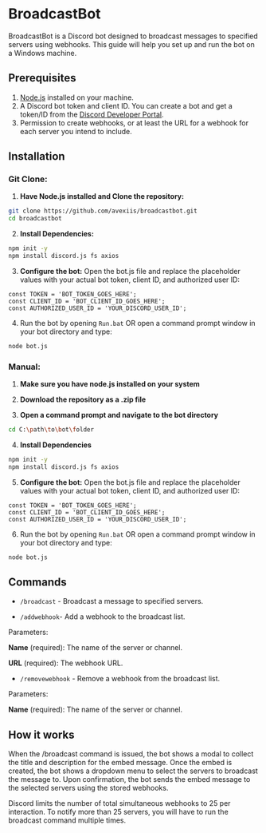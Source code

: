 # BroadcastBot

BroadcastBot is a Discord bot designed to broadcast messages to specified servers using webhooks. This guide will help you set up and run the bot on a Windows machine.

## Prerequisites

1. [Node.js](https://nodejs.org/) installed on your machine.
2. A Discord bot token and client ID. You can create a bot and get a token/ID from the [Discord Developer Portal](https://discord.com/developers/applications).
3. Permission to create webhooks, or at least the URL for a webhook for each server you intend to include.

## Installation
### Git Clone:
1. **Have Node.js installed and Clone the repository:**
```bash
git clone https://github.com/avexiis/broadcastbot.git
cd broadcastbot
```
2. **Install Dependencies:**
```bash
npm init -y
npm install discord.js fs axios
```
3. **Configure the bot:**
Open the bot.js file and replace the placeholder values with your actual bot token, client ID, and authorized user ID:
```JS
const TOKEN = 'BOT_TOKEN_GOES_HERE';
const CLIENT_ID = 'BOT_CLIENT_ID_GOES_HERE';
const AUTHORIZED_USER_ID = 'YOUR_DISCORD_USER_ID';
```
4. Run the bot by opening `Run.bat` OR open a command prompt window in your bot directory and type:
```bash
node bot.js
```

### Manual:
1. **Make sure you have node.js installed on your system**

2. **Download the repository as a .zip file**

3. **Open a command prompt and navigate to the bot directory**
```bash
cd C:\path\to\bot\folder
```
4. **Install Dependencies**
```bash
npm init -y
npm install discord.js fs axios
```
5. **Configure the bot:**
Open the bot.js file and replace the placeholder values with your actual bot token, client ID, and authorized user ID:
```JS
const TOKEN = 'BOT_TOKEN_GOES_HERE';
const CLIENT_ID = 'BOT_CLIENT_ID_GOES_HERE';
const AUTHORIZED_USER_ID = 'YOUR_DISCORD_USER_ID';
```
6. Run the bot by opening `Run.bat` OR open a command prompt window in your bot directory and type:
```bash
node bot.js
```


## Commands
- `/broadcast` - Broadcast a message to specified servers.

- `/addwebhook`- Add a webhook to the broadcast list.

Parameters: 

**Name** (required): The name of the server or channel.

**URL** (required): The webhook URL.

- `/removewebhook` - Remove a webhook from the broadcast list.

Parameters:

**Name** (required): The name of the server or channel.

## How it works
When the /broadcast command is issued, the bot shows a modal to collect the title and description for the embed message. Once the embed is created, the bot shows a dropdown menu to select the servers to broadcast the message to. Upon confirmation, the bot sends the embed message to the selected servers using the stored webhooks.

Discord limits the number of total simultaneous webhooks to 25 per interaction. To notify more than 25 servers, you will have to run the broadcast command multiple times.
